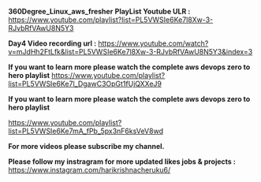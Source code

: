 **360Degree_Linux_aws_fresher** **PlayList Youtube ULR :**
https://www.youtube.com/playlist?list=PL5VWSIe6Ke7l8Xw-3-RJvbRfVAwU8N5Y3




**Day4 Video recording url :**
https://www.youtube.com/watch?v=mJdHh2FtLfk&list=PL5VWSIe6Ke7l8Xw-3-RJvbRfVAwU8N5Y3&index=3


**If you want to learn more please watch the complete aws devops zero to hero playlist**
https://www.youtube.com/playlist?list=PL5VWSIe6Ke7l_DgawC3OpGt1fUjQXXeJ9


**If you want to learn more please watch the complete aws devops zero to hero playlist**

https://www.youtube.com/playlist?list=PL5VWSIe6Ke7mA_fPb_5px3nF6ksVeV8wd


**For more videos please subscribe my channel.**

**Please follow my instragram for more updated likes jobs & projects :**
https://www.instagram.com/harikrishnacheruku6/
